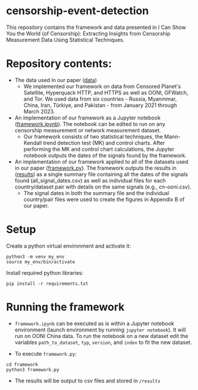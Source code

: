 # censorship-event-detection

This repository contains the framework and data presented in I Can Show You the World (of Censorship): Extracting Insights from Censorship Measurement Data Using Statistical Techniques.

# Repository contents:
- The data used in our paper ([data](/data))
  - We implemented our framework on data from Censored Planet's Satellite, Hyperquack HTTP, and HTTPS as well as OONI, GFWatch, and Tor. We used data from six countries - Russia, Myanmmar, China, Iran, Türkiye, and Pakistan - from January 2021 through March 2023.
- An implementation of our framework as a Jupyter notebook ([framework.ipynb](/framework)). The notebook can be edited to run on any censorship measurement or network measurement dataset.
  - Our framework consists of two statistical techniques, the Mann-Kendall trend detection test (MK) and control charts. After performing the MK and control chart calculations, the Jupyter notebook outputs the dates of the signals found by the framework. 
- An implementation of our framework applied to all of the datasets used in our paper ([framework.py](/framework)). The framework outputs the results in ([results](/results)) as a single summary file containing all the dates of the signals found (all_signal_dates.csv) as well as individual files for each country/dataset pair with details on the same signals (e.g., cn-ooni.csv).
  - The signal dates in both the summary file and the individual country/pair files were used to create the figures in Appendix B of our paper. 

# Setup
Create a python virtual environment and activate it:
```
python3 -m venv my_env
source my_env/bin/activate
```
Install required python libraries:
```
pip install -r requirements.txt
```
# Running the framework
- `framework.ipynb` can be executed as is within a Jupyter notebook environment (launch environment by running `jupyter notebook`). It will run on OONI China data. To run the notebook on a new dataset edit the variables `path_to_dataset`, `typ`, `version`, and `index` to fit the new dataset.

- To execute `framework.py`:
```
cd framework
python3 framework.py
```
- The results will be output to csv files and stored in `/results`

